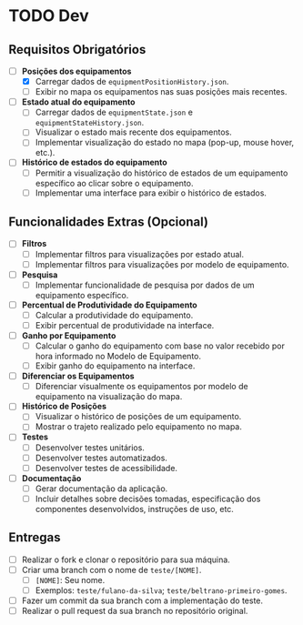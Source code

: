 # TODO Dev

## Requisitos Obrigatórios

- [ ] **Posições dos equipamentos**
  - [x] Carregar dados de `equipmentPositionHistory.json`.
  - [ ] Exibir no mapa os equipamentos nas suas posições mais recentes.

- [ ] **Estado atual do equipamento**
  - [ ] Carregar dados de `equipmentState.json` e `equipmentStateHistory.json`.
  - [ ] Visualizar o estado mais recente dos equipamentos.
  - [ ] Implementar visualização do estado no mapa (pop-up, mouse hover, etc.).

- [ ] **Histórico de estados do equipamento**
  - [ ] Permitir a visualização do histórico de estados de um equipamento específico ao clicar sobre o equipamento.
  - [ ] Implementar uma interface para exibir o histórico de estados.

## Funcionalidades Extras (Opcional)

- [ ] **Filtros**
  - [ ] Implementar filtros para visualizações por estado atual.
  - [ ] Implementar filtros para visualizações por modelo de equipamento.

- [ ] **Pesquisa**
  - [ ] Implementar funcionalidade de pesquisa por dados de um equipamento específico.

- [ ] **Percentual de Produtividade do Equipamento**
  - [ ] Calcular a produtividade do equipamento.
  - [ ] Exibir percentual de produtividade na interface.

- [ ] **Ganho por Equipamento**
  - [ ] Calcular o ganho do equipamento com base no valor recebido por hora informado no Modelo de Equipamento.
  - [ ] Exibir ganho do equipamento na interface.

- [ ] **Diferenciar os Equipamentos**
  - [ ] Diferenciar visualmente os equipamentos por modelo de equipamento na visualização do mapa.

- [ ] **Histórico de Posições**
  - [ ] Visualizar o histórico de posições de um equipamento.
  - [ ] Mostrar o trajeto realizado pelo equipamento no mapa.

- [ ] **Testes**
  - [ ] Desenvolver testes unitários.
  - [ ] Desenvolver testes automatizados.
  - [ ] Desenvolver testes de acessibilidade.

- [ ] **Documentação**
  - [ ] Gerar documentação da aplicação.
  - [ ] Incluir detalhes sobre decisões tomadas, especificação dos componentes desenvolvidos, instruções de uso, etc.

## Entregas

- [ ] Realizar o fork e clonar o repositório para sua máquina.
- [ ] Criar uma branch com o nome de `teste/[NOME]`.
  - [ ] `[NOME]`: Seu nome.
  - [ ] Exemplos: `teste/fulano-da-silva`; `teste/beltrano-primeiro-gomes`.
- [ ] Fazer um commit da sua branch com a implementação do teste.
- [ ] Realizar o pull request da sua branch no repositório original.
